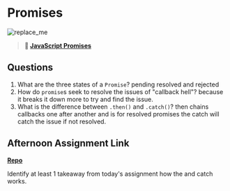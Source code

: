 # Promises

![replace_me](https://codeworks.blob.core.windows.net/public/assets/img/illustrations/placeholder.svg)

> **📖 [JavaScript Promises](https://codeworksacademy.com/fs-student-guide/resources/wk4/02-Promises)**

## Questions

1. What are the three states of a `Promise`?
pending resolved and rejected
2. How do `promise`s seek to resolve the issues of "callback hell"?
because it breaks it down more to try and find the issue. 
3. What is the difference between `.then()` and `.catch()`?
then chains callbacks one after another and is for resolved promises the catch will catch the issue if not resolved.

## Afternoon Assignment Link

**[Repo](https://github.com/brysonrupp/gregslist-async)**

Identify at least 1 takeaway from today's assignment
how the and catch works.